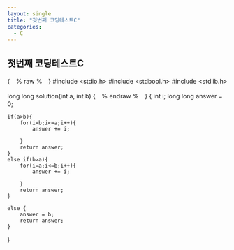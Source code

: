 ```yaml
---
layout: single
title: "첫번째 코딩테스트C"
categories:
  - C
---
```


## 첫번째 코딩테스트C
{　% raw %　}
#include <stdio.h>
#include <stdbool.h>
#include <stdlib.h>

long long solution(int a, int b)
{　% endraw %　} 
{
    int i;
    long long answer = 0;

    if(a>b){
        for(i=b;i<=a;i++){
            answer += i;

        }
        return answer;
    }
    else if(b>a){
        for(i=a;i<=b;i++){
            answer += i;

        }
        return answer;
    }

    else {
        answer = b;
        return answer;
    }
}

